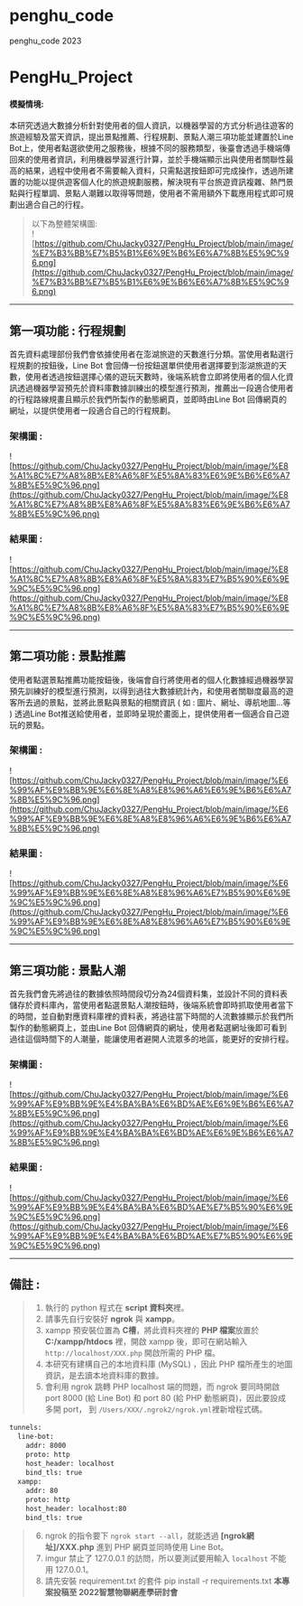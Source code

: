 # penghu_code
penghu_code 2023
# PengHu_Project
#### 模擬情境:
本研究透過大數據分析針對使用者的個人資訊，以機器學習的方式分析過往遊客的旅遊經驗及當天資訊，提出景點推薦、行程規劃、景點人潮三項功能並建置於Line Bot上，使用者點選欲使用之服務後，根據不同的服務類型，後臺會透過手機端傳回來的使用者資訊，利用機器學習進行計算，並於手機端顯示出與使用者關聯性最高的結果，過程中使用者不需要輸入資料，只需點選按鈕即可完成操作，透過所建置的功能以提供遊客個人化的旅遊規劃服務，解決現有平台旅遊資訊複雜、熱門景點與行程單調、景點人潮難以取得等問題，使用者不需用額外下載應用程式即可規劃出適合自己的行程。  
> 以下為整體架構圖:  
![https://github.com/ChuJacky0327/PengHu_Project/blob/main/image/%E7%B3%BB%E7%B5%B1%E6%9E%B6%E6%A7%8B%E5%9C%96.png](https://github.com/ChuJacky0327/PengHu_Project/blob/main/image/%E7%B3%BB%E7%B5%B1%E6%9E%B6%E6%A7%8B%E5%9C%96.png)  

***
## 第一項功能 : 行程規劃
首先資料處理部份我們會依據使用者在澎湖旅遊的天數進行分類。當使用者點選行程規劃的按鈕後，Line Bot 會回傳一份按鈕選單供使用者選擇要到澎湖旅遊的天數，使用者透過按鈕選擇心儀的遊玩天數時，後端系統會立即將使用者的個人化資訊透過機器學習預先於資料庫數據訓練出的模型進行預測，推薦出一段適合使用者的行程路線規畫且顯示於我們所製作的動態網頁，並即時由Line Bot 回傳網頁的網址，以提供使用者一段適合自己的行程規劃。  
### 架構圖 :  
![https://github.com/ChuJacky0327/PengHu_Project/blob/main/image/%E8%A1%8C%E7%A8%8B%E8%A6%8F%E5%8A%83%E6%9E%B6%E6%A7%8B%E5%9C%96.png](https://github.com/ChuJacky0327/PengHu_Project/blob/main/image/%E8%A1%8C%E7%A8%8B%E8%A6%8F%E5%8A%83%E6%9E%B6%E6%A7%8B%E5%9C%96.png)  
### 結果圖 :  
![https://github.com/ChuJacky0327/PengHu_Project/blob/main/image/%E8%A1%8C%E7%A8%8B%E8%A6%8F%E5%8A%83%E7%B5%90%E6%9E%9C%E5%9C%96.png](https://github.com/ChuJacky0327/PengHu_Project/blob/main/image/%E8%A1%8C%E7%A8%8B%E8%A6%8F%E5%8A%83%E7%B5%90%E6%9E%9C%E5%9C%96.png)  
***
## 第二項功能 : 景點推薦
使用者點選景點推薦功能按鈕後，後端會自行將使用者的個人化數據經過機器學習預先訓練好的模型進行預測，以得到過往大數據統計內，和使用者關聯度最高的遊客所去過的景點，並將此景點與景點的相關資訊 ( 如 : 圖片、網址、導航地圖…等 ) 透過Line Bot推送給使用者，並即時呈現於畫面上，提供使用者一個適合自己遊玩的景點。  
### 架構圖 :  
![https://github.com/ChuJacky0327/PengHu_Project/blob/main/image/%E6%99%AF%E9%BB%9E%E6%8E%A8%E8%96%A6%E6%9E%B6%E6%A7%8B%E5%9C%96.png](https://github.com/ChuJacky0327/PengHu_Project/blob/main/image/%E6%99%AF%E9%BB%9E%E6%8E%A8%E8%96%A6%E6%9E%B6%E6%A7%8B%E5%9C%96.png)  
### 結果圖 :  
![https://github.com/ChuJacky0327/PengHu_Project/blob/main/image/%E6%99%AF%E9%BB%9E%E6%8E%A8%E8%96%A6%E7%B5%90%E6%9E%9C%E5%9C%96.png](https://github.com/ChuJacky0327/PengHu_Project/blob/main/image/%E6%99%AF%E9%BB%9E%E6%8E%A8%E8%96%A6%E7%B5%90%E6%9E%9C%E5%9C%96.png)  
***
## 第三項功能 : 景點人潮
首先我們會先將過往的數據依照時間段切分為24個資料集，並設計不同的資料表儲存於資料庫內，當使用者點選景點人潮按鈕時，後端系統會即時抓取使用者當下的時間，並自動對應資料庫裡的資料表，將過往當下時間的人流數據顯示於我們所製作的動態網頁上，並由Line Bot 回傳網頁的網址，使用者點選網址後即可看到過往這個時間下的人潮量，能讓使用者避開人流眾多的地區，能更好的安排行程。  
### 架構圖 :  
![https://github.com/ChuJacky0327/PengHu_Project/blob/main/image/%E6%99%AF%E9%BB%9E%E4%BA%BA%E6%BD%AE%E6%9E%B6%E6%A7%8B%E5%9C%96.png](https://github.com/ChuJacky0327/PengHu_Project/blob/main/image/%E6%99%AF%E9%BB%9E%E4%BA%BA%E6%BD%AE%E6%9E%B6%E6%A7%8B%E5%9C%96.png)  
### 結果圖 :  
![https://github.com/ChuJacky0327/PengHu_Project/blob/main/image/%E6%99%AF%E9%BB%9E%E4%BA%BA%E6%BD%AE%E7%B5%90%E6%9E%9C%E5%9C%96.png](https://github.com/ChuJacky0327/PengHu_Project/blob/main/image/%E6%99%AF%E9%BB%9E%E4%BA%BA%E6%BD%AE%E7%B5%90%E6%9E%9C%E5%9C%96.png)  
***
## 備註 :  
> 1. 執行的 python 程式在 **script 資料夾**裡。
> 2. 請事先自行安裝好 **ngrok** 與 **xampp**。
> 3. xampp 預安裝位置為 **C槽**，將此資料夾裡的 **PHP 檔案**放置於 **C:/xampp/htdocs** 裡，開啟 xampp 後，即可在網站輸入 ```http://localhost/XXX.php``` 開啟所需的 PHP 檔。
> 4. 本研究有建構自己的本地資料庫 (MySQL) ，因此 PHP 檔所產生的地圖資訊，是去讀本地資料庫的數據。
> 5. 會利用 ngrok 跳轉 PHP localhost 端的問題，而 ngrok 要同時開啟 port 8000 (給 Line Bot) 和 port 80 (給 PHP 動態網頁)，因此要設成多開 port， 到 ```/Users/XXX/.ngrok2/ngrok.yml```裡新增程式碼。
```shell
tunnels:
  line-bot:
    addr: 8000
    proto: http
    host_header: localhost
    bind_tls: true
  xampp:
    addr: 80
    proto: http
    host_header: localhost:80
    bind_tls: true
```
> 6. ngrok 的指令要下 ```ngrok start --all```，就能透過 **[ngrok網址]/XXX.php** 進到 PHP 網頁並同時使用 Line Bot。
> 7. imgur 禁止了 127.0.0.1 的訪問，所以要測試要用輸入 ```localhost``` 不能用 127.0.0.1。  
> 8. 請先安裝 requirement.txt 的套件 pip install -r requirements.txt
**本專案投稿至 2022智慧物聯網產學研討會**   

